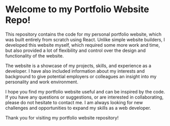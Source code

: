 # Welcome to my Portfolio Website Repo!

This repository contains the code for my personal portfolio website, which was built entirely from scratch using React. Unlike simple website builders, I developed this website myself, which required some more work and time, but also provided a lot of flexibility and control over the design and functionality of the website.

The website is a showcase of my projects, skills, and experience as a developer. I have also included information about my interests and background to give potential employers or colleagues an insight into my personality and work environment.

I hope you find my portfolio website useful and can be inspired by the code. If you have any questions or suggestions, or are interested in collaborating, please do not hesitate to contact me. I am always looking for new challenges and opportunities to expand my skills as a web developer.

Thank you for visiting my portfolio website repository!
